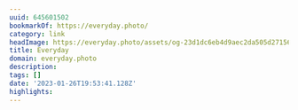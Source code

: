 ```yaml
---
uuid: 645601502
bookmarkOf: https://everyday.photo/
category: link
headImage: https://everyday.photo/assets/og-23d1dc6eb4d9aec2da505d2715654501d78bfbc9af55aa8ee7decb2ba007ab56.jpg
title: Everyday
domain: everyday.photo
description:
tags: []
date: '2023-01-26T19:53:41.128Z'
highlights:
---
```



